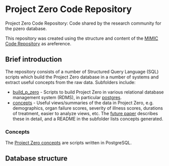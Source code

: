 # Project Zero Code Repository

Project Zero Code Repository: Code shared by the research community for the pzero database.

This repository was created using the structure and content of the [MIMIC Code Repository](https://github.com/MIT-LCP/mimic-code) as areference.

## Brief introduction

The repository consists of a number of Structured Query Language (SQL) scripts which build the Project Zero database in a number of systems and extract useful concepts from the raw data. Subfolders include:

* [build_p_zero](/build_p_zero) - Scripts to build Project Zero in various relational database management system (RDMS), in particular [postgres](/build_p_zero/postgres).
* [concepts](/concepts) - Useful views/summaries of the data in Project Zero, e.g. demographics, organ failure scores, severity of illness scores, durations of treatment, easier to analyze views, etc. The [future paper]() describes these in detail, and a README in the subfolder lists concepts generated.

### Concepts

The [Project Zero concepts](/concepts) are scripts written in PostgreSQL.

## Database structure


